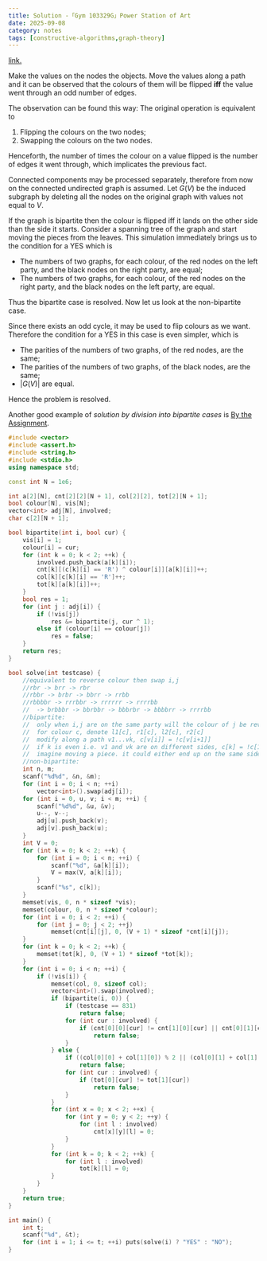 ```yaml
---
title: Solution -「Gym 103329G」Power Station of Art
date: 2025-09-08
category: notes
tags: [constructive-algorithms,graph-theory]
---
```



[link.](https://codeforces.com/gym/103329/problem/G)

Make the values on the nodes the objects. Move the values along a path and it can be observed that the colours of them will be flipped **iff** the value went through an odd number of edges.

The observation can be found this way: The original operation is equivalent to

1. Flipping the colours on the two nodes;
2. Swapping the colours on the two nodes.

Henceforth, the number of times the colour on a value flipped is the number of edges it went through, which implicates the previous fact.

Connected components may be processed separately, therefore from now on the connected undirected graph is assumed. Let $G(V)$ be the induced subgraph by deleting all the nodes on the original graph with values not equal to $V$.

If the graph is bipartite then the colour is flipped iff it lands on the other side than the side it starts. Consider a spanning tree of the graph and start moving the pieces from the leaves. This simulation immediately brings us to the condition for a YES which is

* The numbers of two graphs, for each colour, of the red nodes on the left party, and the black nodes on the right party, are equal;
* The numbers of two graphs, for each colour, of the red nodes on the right party, and the black nodes on the left party, are equal.

Thus the bipartite case is resolved. Now let us look at the non-bipartite case.

Since there exists an odd cycle, it may be used to flip colours as we want. Therefore the condition for a YES in this case is even simpler, which is

* The parities of the numbers of two graphs, of the red nodes, are the same;
* The parities of the numbers of two graphs, of the black nodes, are the same;
* $|G(V)|$ are equal.

Hence the problem is resolved.

Another good example of *solution by division into bipartite cases* is [By the Assignment](https://codeforces.com/contest/2136/problem/E).

```cpp
#include <vector>
#include <assert.h>
#include <string.h>
#include <stdio.h>
using namespace std;

const int N = 1e6;

int a[2][N], cnt[2][2][N + 1], col[2][2], tot[2][N + 1];
bool colour[N], vis[N];
vector<int> adj[N], involved;
char c[2][N + 1];

bool bipartite(int i, bool cur) {
	vis[i] = 1;
	colour[i] = cur;
	for (int k = 0; k < 2; ++k) {
		involved.push_back(a[k][i]);
		cnt[k][(c[k][i] == 'R') ^ colour[i]][a[k][i]]++;
		col[k][c[k][i] == 'R']++;
		tot[k][a[k][i]]++;
	}
	bool res = 1;
	for (int j : adj[i]) {
		if (!vis[j])
			res &= bipartite(j, cur ^ 1);
		else if (colour[i] == colour[j])
			res = false;
	}
	return res;
}

bool solve(int testcase) {
	//equivalent to reverse colour then swap i,j
	//rbr -> brr -> rbr
	//rbbr -> brbr -> bbrr -> rrbb
	//rbbbbr -> rrrbbr -> rrrrrr -> rrrrbb
	//	-> brbbbr -> bbrbbr -> bbbrbr -> bbbbrr -> rrrrbb
	//bipartite:
	//	only when i,j are on the same party will the colour of j be reverted
	//	for colour c, denote l1[c], r1[c], l2[c], r2[c]
	//	modify along a path v1...vk, c[v[i]] = !c[v[i+1]]
	//	if k is even i.e. v1 and vk are on different sides, c[k] = !c[1]
	//	imagine moving a piece. it could either end up on the same side with its colour unchanged or otherwise.
	//non-bipartite:
	int n, m;
	scanf("%d%d", &n, &m);
	for (int i = 0; i < n; ++i)
		vector<int>().swap(adj[i]);
	for (int i = 0, u, v; i < m; ++i) {
		scanf("%d%d", &u, &v);
		u--, v--;
		adj[u].push_back(v);
		adj[v].push_back(u);
	}
	int V = 0;
	for (int k = 0; k < 2; ++k) {
		for (int i = 0; i < n; ++i) {
			scanf("%d", &a[k][i]);
			V = max(V, a[k][i]);
		}
		scanf("%s", c[k]);
	}
	memset(vis, 0, n * sizeof *vis);
	memset(colour, 0, n * sizeof *colour);
	for (int i = 0; i < 2; ++i) {
		for (int j = 0; j < 2; ++j)
			memset(cnt[i][j], 0, (V + 1) * sizeof *cnt[i][j]);
	}
	for (int k = 0; k < 2; ++k) {
		memset(tot[k], 0, (V + 1) * sizeof *tot[k]);
	}
	for (int i = 0; i < n; ++i) {
		if (!vis[i]) {
			memset(col, 0, sizeof col);
			vector<int>().swap(involved);
			if (bipartite(i, 0)) {
				if (testcase == 831)
					return false;
				for (int cur : involved) {
					if (cnt[0][0][cur] != cnt[1][0][cur] || cnt[0][1][cur] != cnt[1][1][cur])
						return false;
				}
			} else {
				if ((col[0][0] + col[1][0]) % 2 || (col[0][1] + col[1][1]) % 2)
					return false;
				for (int cur : involved) {
					if (tot[0][cur] != tot[1][cur])
						return false;
				}
			}
			for (int x = 0; x < 2; ++x) {
				for (int y = 0; y < 2; ++y) {
					for (int l : involved)
						cnt[x][y][l] = 0;
				}
			}
			for (int k = 0; k < 2; ++k) {
				for (int l : involved)
					tot[k][l] = 0;
			}
		}
	}
	return true;
}

int main() {
	int t;
	scanf("%d", &t);
	for (int i = 1; i <= t; ++i) puts(solve(i) ? "YES" : "NO");
}

```
